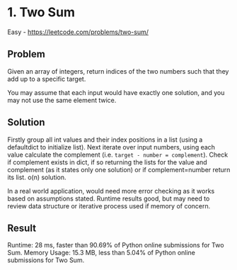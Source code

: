 # 1. Two Sum

Easy - https://leetcode.com/problems/two-sum/

## Problem

Given an array of integers, return indices of the two numbers such that they add up to a specific target.

You may assume that each input would have exactly one solution, and you may not use the same element twice.

## Solution

Firstly group all int values and their index positions in a list (using a defaultdict to initialize list). Next iterate over input numbers, using each value calculate the complement (i.e. `target - number = complement`). Check if complement exists in dict, if so returning the lists for the value and complement (as it states only one solution) or if complement=number return its list. o(n) solution.

In a real world application, would need more error checking as it works based on assumptions stated. Runtime results good, but may need to review data structure or iterative process used if memory of concern.

## Result

Runtime: 28 ms, faster than 90.69% of Python online submissions for Two Sum.
Memory Usage: 15.3 MB, less than 5.04% of Python online submissions for Two Sum.